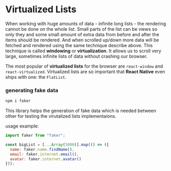 # Virtualized Lists

When working with huge amounts of data - infinite long lists - the rendering cannot be done on the whole list. Small parts of the list can be views so only they and some small amount of extra data from before and after the items should be rendered.  And when scrolled up/down more data will be fetched and rendered using the same technique describe above. This technique is called **windowing** or **virtualization**. It allows us to scroll very large, sometimes infinite lists of data without crashing our browser.

The most popular of **virtualized lists** for the browser are `react-window` and `react-virtualized`. Virtualized lists are so important that **React Native** even ships with one: the `FlatList`. 

### generating fake data 

```bash
npm i faker
```
This library helps the generation of fake data which is needed between other for testing the virutalized lists implementaions.

usage example:

```js
import faker from "faker";

const bigList = [...Array(5000)].map(() => ({
  name: faker.name.findName(),
  email: faker.internet.email(),
  avatar: faker.internet.avatar()
}));
```

